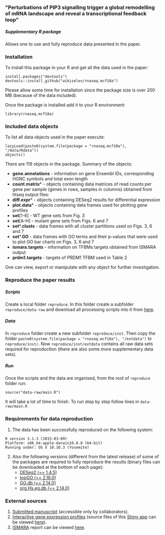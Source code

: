 ### "Perturbations of PIP3 signalling trigger a global remodelling of mRNA landscape and reveal a transcriptional feedback loop"
##### Supplementary R package

Allows one to use and fully reproduce data presented in the paper.

### Installation

To install this package in your R and get all the data used in the paper:

```{R}
install.packages("devtools")
devtools::install_github("wikiselev/rnaseq.mcf10a")
```

Please allow some time for installation since the package size is over 200 MB (because of the data included).

Once the package is installed add it to your R environment:
```{R}
library(rnaseq.mcf10a)
```

### Included data objects

To list all data objects used in the paper execute:
```{R}
lazyLoad(paste0(system.file(package = "rnaseq.mcf10a"), "/data/Rdata"))
objects()
```

There are 119 objects in the package. Summary of the objects:

* __gene.annotations__ - information on gene Ensembl IDs, corresponding HGNC symbols and total exon length
* __count.matrix__* - objects containing data matrices of read counts per gene per sample (genes in rows, samples in columns) obtained from htseq output files:
* __diff.expr__* - objects containing DESeq2 results for differential expression
* __plot.data__* - objects containing data frames used for plotting gene profiles
* __set__[1-6] - WT gene sets from Fig. 3
* __set__[A-H] - mutant gene sets from Figs. 6 and 7
* __set__*.__clusts__ - data frames with all cluster partitions used on Figs. 3, 6 and 7
* __set__*.__GO__ - data frames with GO terms and their p-values that were used to plot GO bar charts on Figs. 3, 6 and 7
* __ismara.targets__ - information on TFBMs targets obtained from ISMARA output
* __prdm1.targets__ - targets of PRDM1 TFBM used in Table 2

One can view, export or manipulate with any object for further investigation.

### Reproduce the paper results

##### Scripts

Create a local folder `reproduce`. In this folder create a subfolder `reproduce/data-raw` and download all processing scripts into it from [here](https://github.com/wikiselev/rnaseq.mcf10a/tree/master/data-raw).

##### Data

In `reproduce` folder create a new subfolder `reproduce/inst`. Then copy the folder `paste0(system.file(package = "rnaseq.mcf10a"), "/extdata")` to `reproduce/inst/`. Now `reproduce/inst/extdata` contains all raw data sets required for reproduction (there are also some more supplementary data sets).

##### Run

Once the scripts and the data are organised, from the root of `reproduce` folder run:

```{R}
source("data-raw/main.R")
```

It will take a lot of time to finish. To run step by step follow lines in `data-raw/main.R`

### Requirements for data reproduction

1. The data has been successfully reproduced on the following system:
```{r}
R version 3.1.3 (2015-03-09)
Platform: x86_64-apple-darwin10.8.0 (64-bit)
Running under: OS X 10.10.3 (Yosemite)
```
2. Also the following versions (different from the latest release) of some of the packages are required to fully reproduce the results (binary files can be downloaded at the bottom of each page):
    * [DESeq2 (== 1.4.5)](http://www.bioconductor.org/packages/2.14/bioc/html/DESeq2.html)
    * [topGO (== 2.16.0)](http://www.bioconductor.org/packages/2.14/bioc/html/topGO.html)
    * [GO.db (== 2.14.0)](http://www.bioconductor.org/packages/2.14/data/annotation/html/GO.db.html)
    * [org.Hs.eg.db (== 2.14.0)](http://bioconductor.org/packages/2.14/data/annotation/html/org.Hs.eg.db.html)

### External sources

1. [Submitted manuscript](https://drive.google.com/folderview?id=0B9AEJU3ZybXIYkJ1T3JubFlOSWc&usp=sharing) (accessible only by collaborators).
2. [Interactive gene expression profiles](http://www.bioinformatics.babraham.ac.uk/shiny/kiselev-pip3-rna-seq-gene-profiles/)
(source files of this [Shiny app](http://shiny.rstudio.com/) can be viewed [here](https://github.com/wikiselev/rnaseq.mcf10a/tree/master/data-raw/kiselev-pip3-rna-seq-gene-profiles)).
3. [ISMARA](http://ismara.unibas.ch/fcgi/mara) report can be viewed [here](http://lenoverelab.org/data/2015/kiselev/ismara_report_hg19/).
